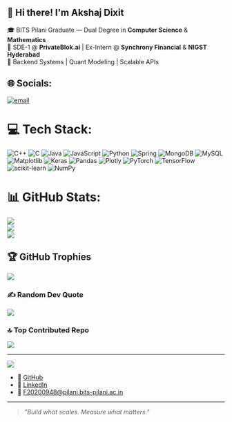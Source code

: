 ## 👋 Hi there! I'm Akshaj Dixit

🎓 BITS Pilani Graduate — Dual Degree in **Computer Science** & **Mathematics**  
💼 SDE-1 @ **PrivateBlok.ai** | Ex-Intern @ **Synchrony Financial** & **NIGST Hyderabad**  
🚀 Backend Systems | Quant Modeling | Scalable APIs


## 🌐 Socials:
[![email](https://img.shields.io/badge/Email-D14836?logo=gmail&logoColor=white)](mailto:akshajdixit02@gmail.com) 

# 💻 Tech Stack:
![C++](https://img.shields.io/badge/c++-%2300599C.svg?style=for-the-badge&logo=c%2B%2B&logoColor=white) ![C](https://img.shields.io/badge/c-%2300599C.svg?style=for-the-badge&logo=c&logoColor=white) ![Java](https://img.shields.io/badge/java-%23ED8B00.svg?style=for-the-badge&logo=openjdk&logoColor=white) ![JavaScript](https://img.shields.io/badge/javascript-%23323330.svg?style=for-the-badge&logo=javascript&logoColor=%23F7DF1E) ![Python](https://img.shields.io/badge/python-3670A0?style=for-the-badge&logo=python&logoColor=ffdd54) ![Spring](https://img.shields.io/badge/spring-%236DB33F.svg?style=for-the-badge&logo=spring&logoColor=white) ![MongoDB](https://img.shields.io/badge/MongoDB-%234ea94b.svg?style=for-the-badge&logo=mongodb&logoColor=white) ![MySQL](https://img.shields.io/badge/mysql-4479A1.svg?style=for-the-badge&logo=mysql&logoColor=white) ![Matplotlib](https://img.shields.io/badge/Matplotlib-%23ffffff.svg?style=for-the-badge&logo=Matplotlib&logoColor=black) ![Keras](https://img.shields.io/badge/Keras-%23D00000.svg?style=for-the-badge&logo=Keras&logoColor=white) ![Pandas](https://img.shields.io/badge/pandas-%23150458.svg?style=for-the-badge&logo=pandas&logoColor=white) ![Plotly](https://img.shields.io/badge/Plotly-%233F4F75.svg?style=for-the-badge&logo=plotly&logoColor=white) ![PyTorch](https://img.shields.io/badge/PyTorch-%23EE4C2C.svg?style=for-the-badge&logo=PyTorch&logoColor=white) ![TensorFlow](https://img.shields.io/badge/TensorFlow-%23FF6F00.svg?style=for-the-badge&logo=TensorFlow&logoColor=white) ![scikit-learn](https://img.shields.io/badge/scikit--learn-%23F7931E.svg?style=for-the-badge&logo=scikit-learn&logoColor=white) ![NumPy](https://img.shields.io/badge/numpy-%23013243.svg?style=for-the-badge&logo=numpy&logoColor=white)
# 📊 GitHub Stats:
![](https://github-readme-stats.vercel.app/api?username=Akshaj8822&theme=dark&hide_border=false&include_all_commits=false&count_private=false)<br/>
![](https://nirzak-streak-stats.vercel.app/?user=Akshaj8822&theme=dark&hide_border=false)<br/>
![](https://github-readme-stats.vercel.app/api/top-langs/?username=Akshaj8822&theme=dark&hide_border=false&include_all_commits=false&count_private=false&layout=compact)

## 🏆 GitHub Trophies
![](https://github-profile-trophy.vercel.app/?username=Akshaj8822&theme=radical&no-frame=false&no-bg=true&margin-w=4)

### ✍️ Random Dev Quote
![](https://quotes-github-readme.vercel.app/api?type=horizontal&theme=radical)

### 🔝 Top Contributed Repo
![](https://github-contributor-stats.vercel.app/api?username=Akshaj8822&limit=5&theme=dark&combine_all_yearly_contributions=true)

---
[![](https://visitcount.itsvg.in/api?id=Akshaj8822&icon=0&color=0)](https://visitcount.itsvg.in)

<!-- Proudly created with GPRM ( https://gprm.itsvg.in ) -->

- 🔗 [GitHub](https://github.com/Akshaj8822)  
- 🔗 [LinkedIn](https://www.linkedin.com/in/akshaj-dixit-4504a320a/)  
- 📧 F20200948@pilani.bits-pilani.ac.in  

---

> _"Build what scales. Measure what matters."_  
